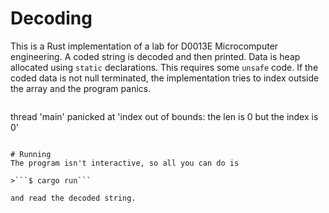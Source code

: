 # Decoding
This is a Rust implementation of a lab for D0013E Microcomputer engineering. A coded string is decoded and then printed. Data is heap allocated using `static` declarations. This requires some `unsafe` code. If the coded data is not null terminated, the implementation tries to index outside the array and the program panics.

>```
thread 'main' panicked at 'index out of bounds: the len is 0 but the index is 0'
```

# Running
The program isn't interactive, so all you can do is

>```$ cargo run```

and read the decoded string.
